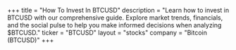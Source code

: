 +++
title = "How To Invest In BTCUSD"
description = "Learn how to invest in BTCUSD with our comprehensive guide. Explore market trends, financials, and the social pulse to help you make informed decisions when analyzing $BTCUSD."
ticker = "BTCUSD"
layout = "stocks"
company = "Bitcoin (BTCUSD)"
+++

